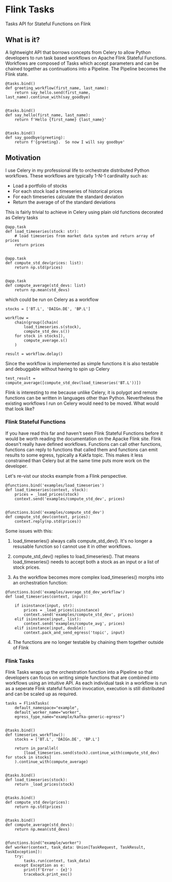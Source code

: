 # Flink Tasks
Tasks API for Stateful Functions on Flink

## What is it?

A lightweight API that borrows concepts from Celery to allow Python developers to run task based workflows on Apache Flink Stateful Functions.  Workflows are composed of Tasks which accept parameters and can be chained together as continuations into a Pipeline.  The Pipeline becomes the Flink state.

```
@tasks.bind()
def greeting_workflow(first_name, last_name):
    return say_hello.send(first_name, last_name).continue_with(say_goodbye)


@tasks.bind()
def say_hello(first_name, last_name):
    return f'Hello {first_name} {last_name}'


@tasks.bind()
def say_goodbye(greeting):
    return f'{greeting}.  So now I will say goodbye'
```

## Motivation

I use Celery in my professional life to orchestrate distributed Python workflows.  These workflows are typically 1-N-1 cardinality such as:

* Load a portfolio of stocks
* For each stock load a timeseries of historical prices
* For each timeseries calculate the standard deviation
* Return the average of of the standard deviations

This is fairly trivial to achieve in Celery using plain old functions decorated as Celery tasks

```
@app.task
def load_timeseries(stock: str):
    # load timeseries from market data system and return array of prices
    return prices


@app.task
def compute_std_dev(prices: list):
    return np.std(prices)


@app.task
def compute_average(std_devs: list)
    return np.mean(std_devs)
```

which could be run on Celery as a workflow

```
stocks = ['BT.L', 'DAIGn.DE', 'BP.L']

workflow = 
    chain(group([chain(
        load_timeseries.s(stock),
        compute_std_dev.s())
    for stock in stocks]),
        compute_average.s()
    )

result = workflow.delay()
```

Since the workflow is implemented as simple functions it is also testable and debuggable without having to spin up Celery

```
test_result = compute_average([compute_std_dev(load_timeseries('BT.L'))])
```

Flink is interesting to me because unlike Celery, it is polygot and remote functions can be written in languages other than Python.  Nevertheless the existing workflows I run on Celery would need to be moved.  What would that look like?


### Flink Stateful Functions

If you have read this far and haven't seen Flink Stateful Functions before it would be worth reading the documentation on the Apacke Flink site.  Flink doesn't really have defined workflows.  Functions can call other functions, functions can reply to functions that called them and functions can emit results to some egress, typically a Kakfa topic.  This makes it less constrained than Celery but at the same time puts more work on the developer.  

Let's re-vist our stocks example from a Flink perspective.  

```
@functions.bind('examples/load_timeseries')
def load_timeseries(context, stock):
    prices = _load_prices(stock)
    context.send('examples/compute_std_dev', prices)


@functions.bind('examples/compute_std_dev')
def compute_std_dev(context, prices):
    context.reply(np.std(prices))
```

Some issues with this:

1. load_timeseries() always calls compute_std_dev().  It's no longer a resusable function so I cannot use it in other workflows.

2. compute_std_dev() replies to load_timeseries().  That means load_timeseries() needs to accept both a stock as an input or a list of stock prices.  

3. As the workflow becomes more complex load_timeseries() morphs into an orchestration function:

```
@functions.bind('examples/average_std_dev_workflow')
def load_timeseries(context, input):

    if isinstance(input, str):
        prices = _load_prices(isinstance)
        context.send('examples/compute_std_dev', prices)
    elif isinstance(input, list):
        context.send('examples/compute_avg', prices)
    elif isinstance(input, double):
        context.pack_and_send_egress('topic', input)
```

4. The functions are no longer testable by chaining them together outside of Flink


### Flink Tasks

Flink Tasks wraps up the orchestration function into a Pipeline so that developers can focus on writing simple functions that are combined into workflows using an intuitive API.  As each individual task in a workflow is run as a seperate Flink stateful function invocation, execution is still distributed and can be scaled up as required.

```
tasks = FlinkTasks(
    default_namespace="example", 
    default_worker_name="worker", 
    egress_type_name="example/kafka-generic-egress")


@tasks.bind()
def timeseries_workflow():
    stocks = ['BT.L', 'DAIGn.DE', 'BP.L']

    return in_parallel(
        [load_timeseries.send(stock).continue_with(compute_std_dev) for stock in stocks]
    ).continue_with(compute_average)


@tasks.bind()
def load_timeseries(stock):
    return _load_prices(stock)


@tasks.bind()
def compute_std_dev(prices):
    return np.std(prices)


@tasks.bind()
def compute_average(std_devs):
    return np.mean(std_devs) 


@functions.bind("example/worker")
def worker(context, task_data: Union[TaskRequest, TaskResult, TaskException]):
    try:
        tasks.run(context, task_data)
    except Exception as e:
        print(f'Error - {e}')
        traceback.print_exc()
```


